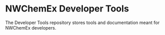NWChemEx Developer Tools
========================

The Developer Tools repository stores tools and documentation meant for NWChemEx
developers.

